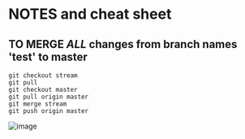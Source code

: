 # NOTES and cheat sheet


TO MERGE *ALL* changes from branch names 'test' to master
---------------------------------------------------------------------------------
```
git checkout stream
git pull 
git checkout master
git pull origin master
git merge stream
git push origin master
```


![image](https://github.com/user-attachments/assets/7319d8ee-27e0-4855-9008-e83237f552bd)
